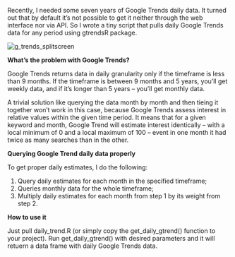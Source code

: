 Recently, I needed some seven years of Google Trends daily data. It turned out that by default it’s not possible to get it neither through the web interface nor via API. So I wrote a tiny script that pulls daily Google Trends data for any period using gtrendsR package.

![g_trends_splitscreen](https://github.com/sanchoys14/daily_gtrend/assets/53646551/624d4d1d-3376-4613-ab42-b3973abdb5db)

**What’s the problem with Google Trends?**

Google Trends returns data in daily granularity only if the timeframe is less than 9 months. If the timeframe is between 9 months and 5 years, you’ll get weekly data, and if it’s longer than 5 years – you’ll get monthly data.

A trivial solution like querying the data month by month and then tieing it together won’t work in this case, because Google Trends assess interest in relative values within the given time period. It means that for a given keyword and month, Google Trend will estimate interest identically – with a local minimum of 0 and a local maximum of 100 – event in one month it had twice as many searches than in the other.

**Querying Google Trend daily data properly**

To get proper daily estimates, I do the following:

1. Query daily estimates for each month in the specified timeframe;
2. Queries monthly data for the whole timeframe;
3. Multiply daily estimates for each month from step 1 by its weight from step 2.

**How to use it**

Just pull daily_trend.R (or simply copy the get_daily_gtrend() function to your project). Run get_daily_gtrend() with desired parameters and it will retuern a data frame with daily Google Trends data.
